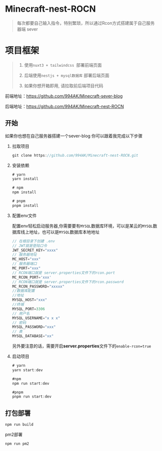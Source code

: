 # Minecraft-nest-ROCN

> 每次都要自己输入指令，特别繁琐，所以通过Rcon方式搭建属于自己服务器端 sever



#  项目框架

> 1. 使用`nuxt3 + tailwindcss `部署前端页面
>
> 2. 后端使用`nestjs + mysql数据库` 部署后端页面
> 3. 如果你想开箱即用, 请拉取前后端项目代码 

前端地址：https://github.com/994AK/Minecraft-sever-blog

后端地址：https://github.com/994AK/Minecraft-nest-ROCN

## 开始

如果你也想在自己服务器搭建一个sever-blog 你可以跟着我完成以下步骤

1. 拉取项目

   ```js
   git clone https://github.com/994AK/Minecraft-nest-ROCN.git
   ```

2. 安装依赖

   ```js
   # yarn
   yarn install
   
   # npm
   npm install
   
   # pnpm
   pnpm install
   ```

3. 配置env文件

   配置env轻松启动服务器,你需要要有`MYSQL`数据库环境，可以是某云的`MYSQL`数据库线上地址，也可以是`MYSQL`数据库本地地址

   ```js
   // 在根目录下创建 .env
   // JWT就是登陆口令
   JWT_SECRET_KEY="xxxx" 
   // 服务器地址
   MC_HOST="xxx"
   // 服务器端口
   MC_PORT="xxx"
   // RCON端口就是 server.properties文件下的rcon.port
   MC_RCON_PORT='xxx'
   // RCON端口就是 server.properties文件下的rcon.password
   MC_RCON_PASSWORD="xxxxx"
   //数据库配置
   //地址
   MYSQL_HOST="xxx"
   //终端
   MYSQL_PORT=3306
   // 用户名
   MYSQL_USERNAME="x x x"
   // 密码
   MYSQL_PASSWORD="xxx"
   // 表
   MYSQL_DATABASE="xx"
   ```

   另外要注意的话，需要开启**server.properties**文件下的`enable-rcon=true`

4. 启动项目

   ```js
   # yarn 
   yarn start:dev
   
   #npm
   npm run start:dev
   
   #pnpm
   pnpm run start:dev
   ```

## 打包部署

```bash
npm run build
```

pm2部署

```bash
npm run pm2
```

